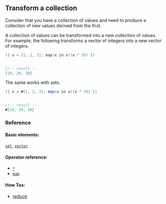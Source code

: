 <!---
  This markdown file was generated. Do not edit.
  -->

## Transform a collection

Consider that you have a collection of values and need to produce a collection of new values derived from the first.

A collection of values can be transformed into a new collection of values. For example, the following transforms a vector of integers into a new vector of integers.

```java
({ v = [1, 2, 3]; map(x in v)(x * 10) })


//-- result --
[10, 20, 30]
```

The same works with sets.

```java
({ s = #{1, 2, 3}; map(x in s)(x * 10) })


//-- result --
#{10, 20, 30}
```

### Reference

#### Basic elements:

[`set`](../halite_basic-syntax-reference-j.md#set), [`vector`](../halite_basic-syntax-reference-j.md#vector)

#### Operator reference:

* [`*`](halite_full-reference-j.md#_S)
* [`map`](halite_full-reference-j.md#map)


#### How Tos:

* [reduce](../how-to/halite_reduce-j.md)


